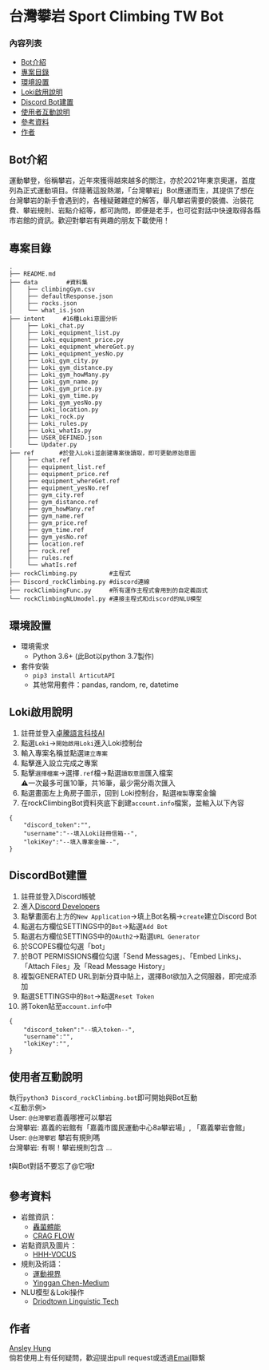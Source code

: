 # 台灣攀岩 Sport Climbing TW Bot
### 內容列表
- [Bot介紹](##Bot介紹)
- [專案目錄](##專案目錄)
- [環境設置](##環境設置)
- [Loki啟用說明](##Loki啟用說明)
- [Discord Bot建置](##DiscordBot建置)
- [使用者互動說明](##使用者互動說明)
- [參考資料](##參考資料)
- [作者](##作者)
## Bot介紹 
運動攀登，俗稱攀岩，近年來獲得越來越多的關注，亦於2021年東京奧運，首度列為正式運動項目。伴隨著這股熱潮，「台灣攀岩」Bot應運而生，其提供了想在台灣攀岩的新手會遇到的，各種疑難雜症的解答，舉凡攀岩需要的裝備、治裝花費、攀岩規則、岩點介紹等，都可詢問，即便是老手，也可從對話中快速取得各縣市岩館的資訊。歡迎對攀岩有興趣的朋友下載使用！

## 專案目錄
```
.
├── README.md
├── data        #資料集
│    ├── climbingGym.csv
│    ├── defaultResponse.json
│    ├── rocks.json
│    └── what_is.json
├── intent     #16種Loki意圖分析
│    ├── Loki_chat.py
│    ├── Loki_equipment_list.py
│    ├── Loki_equipment_price.py
│    ├── Loki_equipment_whereGet.py
│    ├── Loki_equipment_yesNo.py
│    ├── Loki_gym_city.py
│    ├── Loki_gym_distance.py
│    ├── Loki_gym_howMany.py
│    ├── Loki_gym_name.py
│    ├── Loki_gym_price.py
│    ├── Loki_gym_time.py
│    ├── Loki_gym_yesNo.py
│    ├── Loki_location.py
│    ├── Loki_rock.py
│    ├── Loki_rules.py
│    ├── Loki_whatIs.py
│    ├── USER_DEFINED.json
│    └── Updater.py
├── ref       #於登入Loki並創建專案後讀取，即可更動原始意圖
│    ├── chat.ref
│    ├── equipment_list.ref
│    ├── equipment_price.ref
│    ├── equipment_whereGet.ref
│    ├── equipment_yesNo.ref
│    ├── gym_city.ref
│    ├── gym_distance.ref
│    ├── gym_howMany.ref
│    ├── gym_name.ref
│    ├── gym_price.ref
│    ├── gym_time.ref
│    ├── gym_yesNo.ref
│    ├── location.ref
│    ├── rock.ref
│    ├── rules.ref
│    └── whatIs.ref
├── rockClimbing.py         #主程式
├── Discord_rockClimbing.py #discord連線
├── rockClimbingFunc.py     #所有運作主程式會用到的自定義函式
└── rockClimbingNLUmodel.py #連接主程式和discord的NLU模型
```
## 環境設置
- 環境需求
    - Python 3.6+ (此Bot以python 3.7製作)
- 套件安裝
    - `pip3 install ArticutAPI`
    - 其他常用套件：pandas, random, re, datetime
## Loki啟用說明
1. 註冊並登入[卓騰語言科技AI](https://api.droidtown.co/login/)
2. 點選`Loki`->`開始啟用Loki`進入Loki控制台
3. 輸入專案名稱並點選`建立專案`
4. 點擊進入設立完成之專案
5. 點擊`選擇檔案`->選擇`.ref`檔->點選`讀取意圖`匯入檔案<br>⚠一次最多可匯10筆，共16筆，最少需分兩次匯入
6. 點選畫面左上角房子圖示，回到 Loki控制台，點選`複製`專案金鑰
7. 在rockClimbingBot資料夾底下創建`account.info`檔案，並輸入以下內容
```
{
    "discord_token":"",
    "username":"--填入Loki註冊信箱--",
    "lokiKey":"--填入專案金鑰--",
}
```
## DiscordBot建置
1. 註冊並登入Discord帳號
2. 進入[Discord Developers](https://discord.com/developers/applications)
3. 點擊畫面右上方的`New Application`->填上Bot名稱->`create`建立Discord Bot
4. 點選右方欄位SETTINGS中的`Bot`->點選`Add Bot`
5. 點選右方欄位SETTINGS中的`OAuth2`->點選`URL Generator`
6. 於SCOPES欄位勾選「bot」
7. 於BOT PERMISSIONS欄位勾選「Send Messages」、「Embed Links」、「Attach Files」及「Read Message History」
8. 複製GENERATED URL到新分頁中貼上，選擇Bot欲加入之伺服器，即完成添加
9. 點選SETTINGS中的`Bot`->點選`Reset Token`
10. 將Token貼至`account.info`中
```
{
    "discord_token":"--填入token--",
    "username":"",
    "lokiKey":"",
}
```
## 使用者互動說明
執行`python3 Discord_rockClimbing.bot`即可開始與Bot互動<br>
<互動示例><br>
User: `@台灣攀岩`嘉義哪裡可以攀岩<br>
台灣攀岩: 嘉義的岩館有「嘉義市國民運動中心8a攀岩場」, 「嘉義攀岩會館」<br>
User: `@台灣攀岩` 攀岩有規則嗎<br>
台灣攀岩: 有啊！攀岩規則包含 ...<br><br>
❗與Bot對話不要忘了@它哦❗<br>
## 參考資料
- 岩館資訊：
  - [轟菌體能](https://shenlee799.com/climbinggyms-taiwan/) 
  - [CRAG FLOW](https://willisclimber.com/taiwanboulderinggym/)
- 岩點資訊及圖片：
    - [HHH-VOCUS](https://vocus.cc/article/62316539fd897800011dbd54)
- 規則及術語：
    - [運動視界](https://www.sportsv.net/articles/86153)
    - [Yinggan Chen-Medium](https://yinggan.medium.com/%E7%B0%A1%E6%98%93%E6%94%80%E5%B2%A9%E8%A1%93%E8%AA%9E%E4%B8%80%E6%AC%A1%E4%BA%86%E8%A7%A3-223387bf04e7)
- NLU模型＆Loki操作
    - [Driodtown Linguistic Tech](https://api.droidtown.co/document/#Loki_9)

## 作者
[Ansley Hung](https://github.com/Chilinhung) <br>
倘若使用上有任何疑問，歡迎提出pull request或透過<a href="https://mail.google.com/mail/u/0/?tab=rm&ogbl#inbox">Email</a>聯繫
